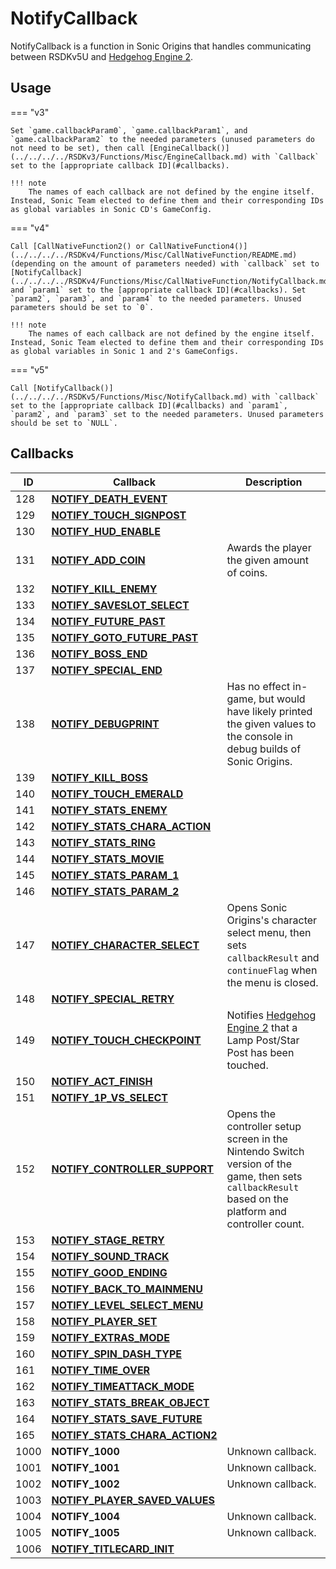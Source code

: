 # NotifyCallback

NotifyCallback is a function in Sonic Origins that handles communicating between RSDKv5U and [Hedgehog Engine 2](../../HedgehogEngine2.md).

## Usage
=== "v3"

    Set `game.callbackParam0`, `game.callbackParam1`, and `game.callbackParam2` to the needed parameters (unused parameters do not need to be set), then call [EngineCallback()](../../../../RSDKv3/Functions/Misc/EngineCallback.md) with `Callback` set to the [appropriate callback ID](#callbacks).

    !!! note
        The names of each callback are not defined by the engine itself. Instead, Sonic Team elected to define them and their corresponding IDs as global variables in Sonic CD's GameConfig.

=== "v4"

    Call [CallNativeFunction2() or CallNativeFunction4()](../../../../RSDKv4/Functions/Misc/CallNativeFunction/README.md) (depending on the amount of parameters needed) with `callback` set to [NotifyCallback](../../../../RSDKv4/Functions/Misc/CallNativeFunction/NotifyCallback.md) and `param1` set to the [appropriate callback ID](#callbacks). Set `param2`, `param3`, and `param4` to the needed parameters. Unused parameters should be set to `0`.

    !!! note
        The names of each callback are not defined by the engine itself. Instead, Sonic Team elected to define them and their corresponding IDs as global variables in Sonic 1 and 2's GameConfigs.

=== "v5"

    Call [NotifyCallback()](../../../../RSDKv5/Functions/Misc/NotifyCallback.md) with `callback` set to the [appropriate callback ID](#callbacks) and `param1`, `param2`, and `param3` set to the needed parameters. Unused parameters should be set to `NULL`.

## Callbacks
| ID   | Callback                                               | Description                                                                                                                                               |
| ---- | ------------------------------------------------------ | --------------------------------------------------------------------------------------------------------------------------------------------------------- |
| 128  | [**NOTIFY_DEATH_EVENT**](DeathEvent.md)                |                                                                                                                                                           |
| 129  | [**NOTIFY_TOUCH_SIGNPOST**](TouchSignPost.md)          |                                                                                                                                                           |
| 130  | [**NOTIFY_HUD_ENABLE**](HUDEnable.md)                  |                                                                                                                                                           |
| 131  | [**NOTIFY_ADD_COIN**](AddCoin.md)                      | Awards the player the given amount of coins.                                                                                                              |
| 132  | [**NOTIFY_KILL_ENEMY**](KillEnemy.md)                  |                                                                                                                                                           |
| 133  | [**NOTIFY_SAVESLOT_SELECT**](SaveSlotSelect.md)        |                                                                                                                                                           |
| 134  | [**NOTIFY_FUTURE_PAST**](FuturePast.md)                |                                                                                                                                                           |
| 135  | [**NOTIFY_GOTO_FUTURE_PAST**](GotoFuturePast.md)       |                                                                                                                                                           |
| 136  | [**NOTIFY_BOSS_END**](BossEnd.md)                      |                                                                                                                                                           |
| 137  | [**NOTIFY_SPECIAL_END**](SpecialEnd.md)                |                                                                                                                                                           |
| 138  | [**NOTIFY_DEBUGPRINT**](DebugPrint.md)                 | Has no effect in-game, but would have likely printed the given values to the console in debug builds of Sonic Origins.                                    |
| 139  | [**NOTIFY_KILL_BOSS**](KillBoss.md)                    |                                                                                                                                                           |
| 140  | [**NOTIFY_TOUCH_EMERALD**](TouchEmerald.md)            |                                                                                                                                                           |
| 141  | [**NOTIFY_STATS_ENEMY**](StatsEnemy.md)                |                                                                                                                                                           |
| 142  | [**NOTIFY_STATS_CHARA_ACTION**](StatsCharaAction.md)   |                                                                                                                                                           |
| 143  | [**NOTIFY_STATS_RING**](StatsRing.md)                  |                                                                                                                                                           |
| 144  | [**NOTIFY_STATS_MOVIE**](StatsMovie.md)                |                                                                                                                                                           |
| 145  | [**NOTIFY_STATS_PARAM_1**](StatsParam1.md)             |                                                                                                                                                           |
| 146  | [**NOTIFY_STATS_PARAM_2**](StatsParam2.md)             |                                                                                                                                                           |
| 147  | [**NOTIFY_CHARACTER_SELECT**](CharacterSelect.md)      | Opens Sonic Origins's character select menu, then sets `callbackResult` and `continueFlag` when the menu is closed.                                       |
| 148  | [**NOTIFY_SPECIAL_RETRY**](SpecialRetry.md)            |                                                                                                                                                           |
| 149  | [**NOTIFY_TOUCH_CHECKPOINT**](TouchCheckpoint.md)      | Notifies [Hedgehog Engine 2](../../HedgehogEngine2.md) that a Lamp Post/Star Post has been touched.                                                       |
| 150  | [**NOTIFY_ACT_FINISH**](ActFinish.md)                  |                                                                                                                                                           |
| 151  | [**NOTIFY_1P_VS_SELECT**](1PVSSelect.md)               |                                                                                                                                                           |
| 152  | [**NOTIFY_CONTROLLER_SUPPORT**](ControllerSupport.md)  | Opens the controller setup screen in the Nintendo Switch version of the game, then sets `callbackResult` based on the platform and controller count.      |
| 153  | [**NOTIFY_STAGE_RETRY**](StageRetry.md)                |                                                                                                                                                           |
| 154  | [**NOTIFY_SOUND_TRACK**](SoundTrack.md)                |                                                                                                                                                           |
| 155  | [**NOTIFY_GOOD_ENDING**](GoodEnding.md)                |                                                                                                                                                           |
| 156  | [**NOTIFY_BACK_TO_MAINMENU**](BackToMainMenu.md)       |                                                                                                                                                           |
| 157  | [**NOTIFY_LEVEL_SELECT_MENU**](LevelSelectMenu.md)     |                                                                                                                                                           |
| 158  | [**NOTIFY_PLAYER_SET**](PlayerSet.md)                  |                                                                                                                                                           |
| 159  | [**NOTIFY_EXTRAS_MODE**](ExtrasMode.md)                |                                                                                                                                                           |
| 160  | [**NOTIFY_SPIN_DASH_TYPE**](SpindashType.md)           |                                                                                                                                                           |
| 161  | [**NOTIFY_TIME_OVER**](TimeOver.md)                    |                                                                                                                                                           |
| 162  | [**NOTIFY_TIMEATTACK_MODE**](TimeAttackMode.md)        |                                                                                                                                                           |
| 163  | [**NOTIFY_STATS_BREAK_OBJECT**](StatsBreakObject.md)   |                                                                                                                                                           |
| 164  | [**NOTIFY_STATS_SAVE_FUTURE**](StatsSaveFuture.md)     |                                                                                                                                                           |
| 165  | [**NOTIFY_STATS_CHARA_ACTION2**](StatsCharaAction2.md) |                                                                                                                                                           |
| 1000 | **NOTIFY_1000**                                        | Unknown callback.                                                                                                                                         |
| 1001 | **NOTIFY_1001**                                        | Unknown callback.                                                                                                                                         |
| 1002 | **NOTIFY_1002**                                        | Unknown callback.                                                                                                                                         |
| 1003 | [**NOTIFY_PLAYER_SAVED_VALUES**](PlayerSavedValues.md) |                                                                                                                                                           |
| 1004 | **NOTIFY_1004**                                        | Unknown callback.                                                                                                                                         |
| 1005 | **NOTIFY_1005**                                        | Unknown callback.                                                                                                                                         |
| 1006 | [**NOTIFY_TITLECARD_INIT**](TitleCardInit.md)          |                                                                                                                                                           |